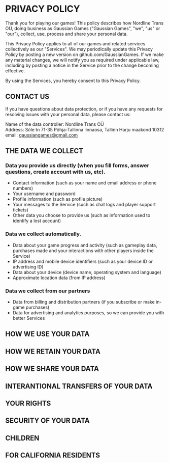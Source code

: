 # PRIVACY POLICY

Thank you for playing our games! This policy describes how Nordline Trans OÜ, doing business as Gaussian Games ("Gaussian Games", "we", "us" or "our"), collect, use, process and share your personal data.

This Privacy Policy applies to all of our games and related services collectively as our "Services". We may periodically update this Privacy Policy by posting a new version on github.com/GaussianGames. If we make any material changes, we will notify you as required under applicable law, including by posting a notice in the Service prior to the change becoming effective. 

By using the Services, you hereby consent to this Privacy Policy.

## CONTACT US
If you have questions about data protection, or if you have any requests for resolving issues with your personal data, please contact us:

Name of the data controller: Nordline Trans OÜ\
Address: Sõle tn 71-35 Põhja-Tallinna linnaosa, Tallinn Harju maakond 10312\
email: gaussiangames@gmail.com

## THE DATA WE COLLECT

### Data you provide us directly (when you fill forms, answer questions, create account with us, etc).
* Contact information (such as your name and email address or phone numbers)
* Your username and password
* Profile information (such as profile picture)
* Your messages to the Service (such as chat logs and player support tickets)
* Other data you choose to provide us (such as information used to identify a lost account)

### Data we collect automatically.
* Data about your game progress and activity (such as gameplay data, purchases made and your interactions with other players inside the Service)
* IP address and mobile device identifiers (such as your device ID or advertising ID)
* Data about your device (device name, operating system and language)
* Approximate location data (from IP address)

### Data we collect from our partners
* Data from billing and distribution partners (if you subscribe or make in-game purchases)
* Data for advertising and analytics purposes, so we can provide you with better Services

## HOW WE USE YOUR DATA

## HOW WE RETAIN YOUR DATA

## HOW WE SHARE YOUR DATA

## INTERANTIONAL TRANSFERS OF YOUR DATA

## YOUR RIGHTS

## SECURITY OF YOUR DATA

## CHILDREN

## FOR CALIFORNIA RESIDENTS
